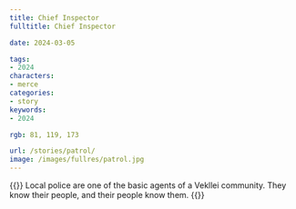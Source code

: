 ```yaml
---
title: Chief Inspector
fulltitle: Chief Inspector

date: 2024-03-05

tags:
- 2024
characters:
- merce
categories:
- story
keywords:
- 2024

rgb: 81, 119, 173

url: /stories/patrol/
image: /images/fullres/patrol.jpg
---
```

{{<note caption>}}
Local police are one of the basic agents of a Vekllei community. They know their people, and their people know them.
{{</note>}}

